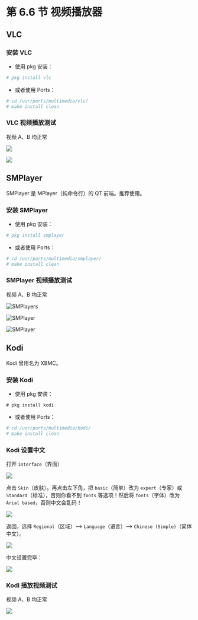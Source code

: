# 第 6.6 节 视频播放器

## VLC

### 安装 VLC

- 使用 pkg 安装：
  
```sh
# pkg install vlc
```

- 或者使用 Ports：

```sh
# cd /usr/ports/multimedia/vlc/ 
# make install clean
```

### VLC 视频播放测试

视频 A、B 均正常

![](../.gitbook/assets/vlc1.png)

![](../.gitbook/assets/vlc2.png)

## SMPlayer

SMPlayer 是 MPlayer（纯命令行）的 QT 前端。推荐使用。

### 安装 SMPlayer

- 使用 pkg 安装：

```sh
# pkg install smplayer
```

- 或者使用 Ports：

```sh
# cd /usr/ports/multimedia/smplayer/ 
# make install clean
```

### SMPlayer 视频播放测试

视频 A、B 均正常

![SMPlayers](../.gitbook/assets/smplayer1.png)

![SMPlayer](../.gitbook/assets/smplayer2.png)

![SMPlayer](../.gitbook/assets/smplayer3.png)

## Kodi

Kodi 曾用名为 XBMC。

### 安装 Kodi 

- 使用 pkg 安装：
  
```
# pkg install kodi
```

- 或者使用 Ports：
  
```sh
# cd /usr/ports/multimedia/kodi/ 
# make install clean
```

### Kodi 设置中文

打开 `interface`（界面）

![](../.gitbook/assets/kodi1.png)

点击 `Skin`（皮肤）。再点击左下角，把 `basic`（简单）改为 `expert`（专家）或 `Standard`（标准），否则你看不到 `fonts` 等选项！然后将 `fonts`（字体）改为 `Arial based`，否则中文会乱码！

![](../.gitbook/assets/kodi3.png)

返回，选择 `Regional`（区域）——> `Language`（语言）——> `Chinese (Simple)`（简体中文）。

![](../.gitbook/assets/kodi2.png)

中文设置完毕：

![](../.gitbook/assets/kodi5.png)

### Kodi 播放视频测试

视频 A、B 均正常

![](../.gitbook/assets/kodi4.png)

